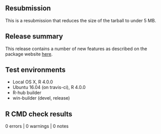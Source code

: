## Resubmission
This is a resubmission that reduces the size of the tarball to under 5 MB.

## Release summary
This release contains a number of new features as described on the package 
website [here](https://hesim-dev.github.io/hesim/dev/news/index.html).

## Test environments
* Local OS X, R 4.0.0
* Ubuntu 16.04 (on travis-ci), R 4.0.0
* R-hub builder
* win-builder (devel, release)

## R CMD check results
0 errors | 0 warnings | 0 notes
